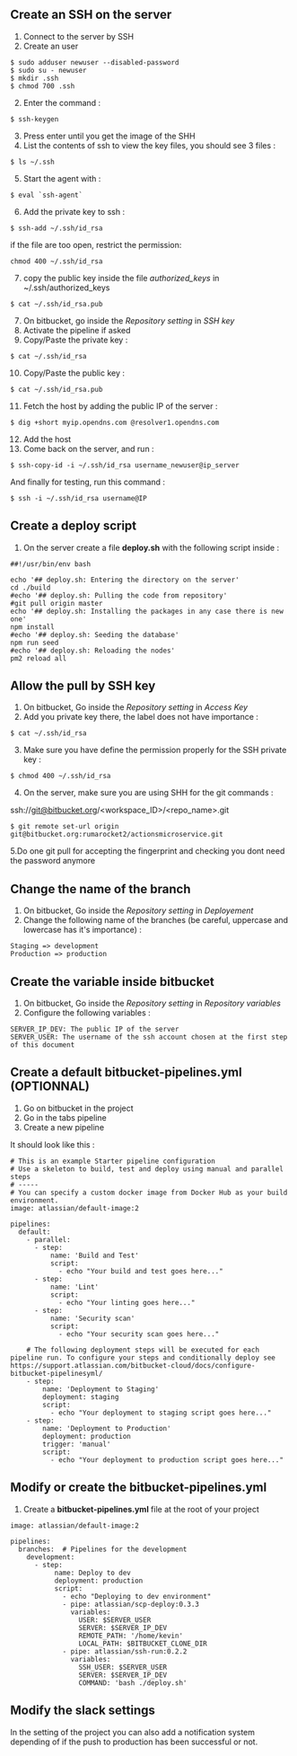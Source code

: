 ## Create an SSH on the server

1. Connect to the server by SSH
2. Create an user

```
$ sudo adduser newuser --disabled-password
$ sudo su - newuser
$ mkdir .ssh
$ chmod 700 .ssh
```

2. Enter the command :

```
$ ssh-keygen
```

3. Press enter until you get the image of the SHH
4. List the contents of ssh to view the key files, you should see 3 files :

```
$ ls ~/.ssh
```

5. Start the agent with :

```
$ eval `ssh-agent`
```

6. Add the private key to ssh :

```
$ ssh-add ~/.ssh/id_rsa
```

if the file are too open, restrict the permission:

```
chmod 400 ~/.ssh/id_rsa
```

7. copy the public key inside the file *authorized_keys* in ~/.ssh/authorized_keys

```
$ cat ~/.ssh/id_rsa.pub
```

7. On bitbucket, go inside the *Repository setting* in *SSH key*
8. Activate the pipeline if asked
9. Copy/Paste the private key :

```
$ cat ~/.ssh/id_rsa
```

10. Copy/Paste the public key :

```
$ cat ~/.ssh/id_rsa.pub
```

11. Fetch the host by adding the public IP of the server :

```
$ dig +short myip.opendns.com @resolver1.opendns.com
```

12. Add the host
13. Come back on the server, and run :

```
$ ssh-copy-id -i ~/.ssh/id_rsa username_newuser@ip_server
```

And finally for testing, run this command :

```
$ ssh -i ~/.ssh/id_rsa username@IP
```

## Create a deploy script

1. On the server create a file **deploy.sh** with the following script inside :

```
##!/usr/bin/env bash

echo '## deploy.sh: Entering the directory on the server'
cd ./build
#echo '## deploy.sh: Pulling the code from repository'
#git pull origin master
echo '## deploy.sh: Installing the packages in any case there is new one'
npm install
#echo '## deploy.sh: Seeding the database'
npm run seed
#echo '## deploy.sh: Reloading the nodes'
pm2 reload all
```

## Allow the pull by SSH key

1. On bitbucket, Go inside the *Repository setting* in *Access Key*
2. Add you private key there, the label does not have importance :

```
$ cat ~/.ssh/id_rsa
```

3. Make sure you have define the permission properly for the SSH private key :

```
$ chmod 400 ~/.ssh/id_rsa
```

4. On the server, make sure you are using SHH for the git commands :

ssh://git@bitbucket.org/<workspace_ID>/<repo_name>.git

```
$ git remote set-url origin git@bitbucket.org:rumarocket2/actionsmicroservice.git
```

5.Do one git pull for accepting the fingerprint and checking you dont need the password anymore

## Change the name of the branch

1. On bitbucket, Go inside the *Repository setting* in *Deployement*
2. Change the following name of the branches (be careful, uppercase and lowercase has it's importance) :

```
Staging => development
Production => production
```

## Create the variable inside bitbucket

1. On bitbucket, Go inside the *Repository setting* in *Repository variables*
2. Configure the following variables :

```
SERVER_IP_DEV: The public IP of the server
SERVER_USER: The username of the ssh account chosen at the first step of this document
```

## Create a default bitbucket-pipelines.yml (OPTIONNAL)

1. Go on bitbucket in the project
2. Go in the tabs pipeline
3. Create a new pipeline

It should look like this :

```
# This is an example Starter pipeline configuration
# Use a skeleton to build, test and deploy using manual and parallel steps
# -----
# You can specify a custom docker image from Docker Hub as your build environment.
image: atlassian/default-image:2

pipelines:
  default:
    - parallel:
      - step:
          name: 'Build and Test'
          script:
            - echo "Your build and test goes here..."
      - step:
          name: 'Lint'
          script:
            - echo "Your linting goes here..."
      - step:
          name: 'Security scan'
          script:
            - echo "Your security scan goes here..."

    # The following deployment steps will be executed for each pipeline run. To configure your steps and conditionally deploy see https://support.atlassian.com/bitbucket-cloud/docs/configure-bitbucket-pipelinesyml/
    - step:
        name: 'Deployment to Staging'
        deployment: staging
        script:
          - echo "Your deployment to staging script goes here..."
    - step:
        name: 'Deployment to Production'
        deployment: production
        trigger: 'manual'
        script:
          - echo "Your deployment to production script goes here..."
```

## Modify or create the bitbucket-pipelines.yml

1. Create a **bitbucket-pipelines.yml** file at the root of your project

```
image: atlassian/default-image:2

pipelines:
  branches:  # Pipelines for the development
    development:
      - step:
           name: Deploy to dev
           deployment: production
           script:
             - echo "Deploying to dev environment"
             - pipe: atlassian/scp-deploy:0.3.3
               variables:
                 USER: $SERVER_USER
                 SERVER: $SERVER_IP_DEV
                 REMOTE_PATH: '/home/kevin'
                 LOCAL_PATH: $BITBUCKET_CLONE_DIR
             - pipe: atlassian/ssh-run:0.2.2
               variables:
                 SSH_USER: $SERVER_USER
                 SERVER: $SERVER_IP_DEV
                 COMMAND: 'bash ./deploy.sh'
```

## Modify the slack settings

In the setting of the project you can also add a notification system depending of if the push to production has been successful or not.
